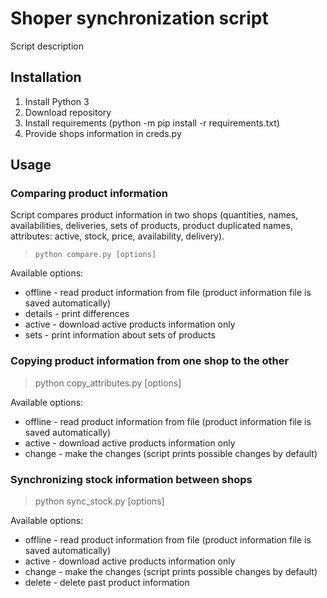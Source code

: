 # Shoper synchronization script
Script description

## Installation
1. Install Python 3 
2. Download repository
3. Install requirements (python -m pip install -r requirements.txt)
4. Provide shops information in creds.py

## Usage

### Comparing product information
Script compares product information in two shops (quantities, names, availabilities, deliveries, sets of products, product duplicated names, attributes: active, stock, price, availability, delivery).
> ```python compare.py [options]```

Available options:
* offline - read product information from file (product information file is saved automatically)
* details - print differences
* active - download active products information only
* sets - print information about sets of products

### Copying product information from one shop to the other
> python copy_attributes.py [options]

Available options:
* offline - read product information from file (product information file is saved automatically)
* active - download active products information only
* change - make the changes (script prints possible changes by default)

### Synchronizing stock information between shops

> python sync_stock.py [options]

Available options:
* offline - read product information from file (product information file is saved automatically)
* active - download active products information only
* change - make the changes (script prints possible changes by default)
* delete - delete past product information
